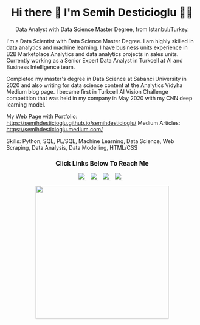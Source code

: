 
<h1 align='center'>
  Hi there 👋 I'm Semih Desticioglu 👨‍💻
</h1>

<p align='center'>
  Data Analyst with Data Science Master Degree, from Istanbul/Turkey. 
</p>

I'm a Data Scientist with Data Science Master Degree. I am highly skilled in data analytics and machine learning. I have business units experience in B2B Marketplace Analytics and data analytics projects in sales units.
Currently working as a Senior Expert Data Analyst in Turkcell at AI and Business Intelligence team.

Completed my master's degree in Data Science at Sabanci University in 2020 and also writing for data science content at the Analytics Vidyha Medium blog page.
I became first in Turkcell AI Vision Challenge competition that was held in my company in May 2020 with my CNN deep learning model.

My Web Page with Portfolio: https://semihdesticioglu.github.io/semihdesticioglu/
Medium Articles: https://semihdesticioglu.medium.com/

Skills: Python, SQL, PL/SQL, Machine Learning, Data Science, Web Scraping, Data Analysis, Data Modelling, HTML/CSS

<h3 align='center'>
   Click Links Below To Reach Me 
</h3>
<p align='center'>
  
   <a href="https://semihdesticioglu.github.io/semihdesticioglu/">
    <img src="https://img.shields.io/badge/website-000000?style=for-the-badge&logo=About.me&logoColor=white" />
  </a>&nbsp;&nbsp;
  
  <a href="https://www.linkedin.com/in/semihdesticioglu/">
    <img src="https://img.shields.io/badge/linkedin-%230077B5.svg?&style=for-the-badge&logo=linkedin&logoColor=white" />
  </a>&nbsp;&nbsp;
  

  
  <a href="https://semihdesticioglu.medium.com/">
    <img src="https://img.shields.io/badge/Medium-12100E?style=for-the-badge&logo=medium&logoColor=white" />
  </a>&nbsp;&nbsp;
     
  
  <a href="https://www.youtube.com/channel/UCxNTsMhVzAI9i0gWS6TcsVQ">
    <img src="https://img.shields.io/badge/YouTube-FF0000?style=for-the-badge&logo=youtube&logoColor=white" />
  </a>&nbsp;&nbsp;
   
  
</p>


<p align='center'>
  <a href="#"><img src="https://github-readme-stats.vercel.app/api/top-langs/?username=semihdesticioglu&show_icons=true&count_private=true" width="350"></a>
</p>
